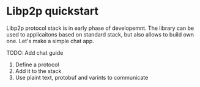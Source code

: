# Libp2p quickstart

Libp2p protocol stack is in early phase of developemnt. The library can be used to applicaitons based on standard stack, but also allows to build own one. Let's make a simple chat app.

TODO: Add chat guide

1. Define a protocol
2. Add it to the stack
3. Use plaint text, protobuf and varints to communicate 
